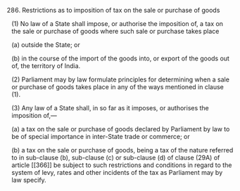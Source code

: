 286. Restrictions as to imposition of tax on the sale or purchase of goods

(1) No law of a State shall impose, or authorise the imposition of, a tax on the sale or purchase of goods where such sale or purchase takes place

(a) outside the State; or

(b) in the course of the import of the goods into, or export of the goods out of, the territory of India.

(2) Parliament may by law formulate principles for determining when a sale or purchase of goods takes place in any of the ways mentioned in clause (1).

(3) Any law of a State shall, in so far as it imposes, or authorises the imposition of,—

(a) a tax on the sale or purchase of goods declared by Parliament by law to be of special importance in inter-State trade or commerce; or

(b) a tax on the sale or purchase of goods, being a tax of the nature referred to in sub-clause (b), sub-clause (c) or sub-clause (d) of clause (29A) of article [[366]]  be subject to such restrictions and conditions in regard to the system of levy, rates and other incidents of the tax as Parliament may by law specify.

